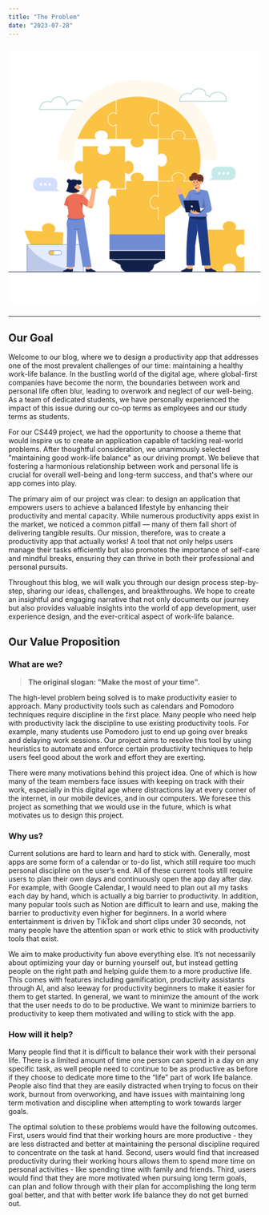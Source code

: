 ```yaml
---
title: "The Problem"
date: "2023-07-28"
---
```


## ![idea](Idea_concept.jpg)

---

## Our Goal

Welcome to our blog, where we to design a productivity app that addresses one of the most prevalent challenges of our time: maintaining a healthy work-life balance. In the bustling world of the digital age, where global-first companies have become the norm, the boundaries between work and personal life often blur, leading to overwork and neglect of our well-being. As a team of dedicated students, we have personally experienced the impact of this issue during our co-op terms as employees and our study terms as students.

For our CS449 project, we had the opportunity to choose a theme that would inspire us to create an application capable of tackling real-world problems. After thoughtful consideration, we unanimously selected "maintaining good work-life balance" as our driving prompt. We believe that fostering a harmonious relationship between work and personal life is crucial for overall well-being and long-term success, and that's where our app comes into play.

The primary aim of our project was clear: to design an application that empowers users to achieve a balanced lifestyle by enhancing their productivity and mental capacity. While numerous productivity apps exist in the market, we noticed a common pitfall — many of them fall short of delivering tangible results. Our mission, therefore, was to create a productivity app that actually works! A tool that not only helps users manage their tasks efficiently but also promotes the importance of self-care and mindful breaks, ensuring they can thrive in both their professional and personal pursuits.

Throughout this blog, we will walk you through our design process step-by-step, sharing our ideas, challenges, and breakthroughs. We hope to create an insightful and engaging narrative that not only documents our journey but also provides valuable insights into the world of app development, user experience design, and the ever-critical aspect of work-life balance.

## Our Value Proposition

### What are we?

> **The original slogan: "Make the most of your time".**

The high-level problem being solved is to make productivity easier to approach. Many productivity tools such as calendars and Pomodoro techniques require discipline in the first place. Many people who need help with productivity lack the discipline to use existing productivity tools. For example, many students use Pomodoro just to end up going over breaks and delaying work sessions. Our project aims to resolve this tool by using heuristics to automate and enforce certain productivity techniques to help users feel good about the work and effort they are exerting.

There were many motivations behind this project idea. One of which is how many of the team members face issues with keeping on track with their work, especially in this digital age where distractions lay at every corner of the internet, in our mobile devices, and in our computers. We foresee this project as something that we would use in the future, which is what motivates us to design this project.

### Why us?

Current solutions are hard to learn and hard to stick with. Generally, most apps are some form of a calendar or to-do list, which still require too much personal discipline on the user’s end. All of these current tools still require users to plan their own days and continuously open the app day after day. For example, with Google Calendar, I would need to plan out all my tasks each day by hand, which is actually a big barrier to productivity. In addition, many popular tools such as Notion are difficult to learn and use, making the barrier to productivity even higher for beginners. In a world where entertainment is driven by TikTok and short clips under 30 seconds, not many people have the attention span or work ethic to stick with productivity tools that exist.

We aim to make productivity fun above everything else. It’s not necessarily about optimizing your day or burning yourself out, but instead getting people on the right path and helping guide them to a more productive life. This comes with features including gamification, productivity assistants through AI, and also leeway for productivity beginners to make it easier for them to get started. In general, we want to minimize the amount of the work that the user needs to do to be productive. We want to minimize barriers to productivity to keep them motivated and willing to stick with the app.

### How will it help?

Many people find that it is difficult to balance their work with their personal life. There is a limited amount of time one person can spend in a day on any specific task, as well people need to continue to be as productive as before if they choose to dedicate more time to the “life” part of work life balance. People also find that they are easily distracted when trying to focus on their work, burnout from overworking, and have issues with maintaining long term motivation and discipline when attempting to work towards larger goals.

The optimal solution to these problems would have the following outcomes. First, users would find that their working hours are more productive - they are less distracted and better at maintaining the personal discipline required to concentrate on the task at hand. Second, users would find that increased productivity during their working hours allows them to spend more time on personal activities - like spending time with family and friends. Third, users would find that they are more motivated when pursuing long term goals, can plan and follow through with their plan for accomplishing the long term goal better, and that with better work life balance they do not get burned out.
